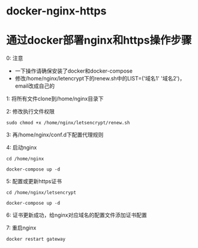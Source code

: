 # docker-nginx-https
# 通过docker部署nginx和https操作步骤

0: 注意
* 一下操作请确保安装了docker和docker-compose
* 修改/home/nginx/letencrypt下的renew.sh中的LIST=('域名1' '域名2')，email改成自己的

1: 将所有文件clone到/home/nginx目录下

2: 修改执行文件权限
```shell
sudo chmod +x /home/nginx/letsencrypt/renew.sh
```

3: 再/home/nginx/conf.d下配置代理规则

4: 启动nginx
```
cd /home/nginx
```
```
docker-compose up -d
```

5: 配置或更新https证书
```
cd /home/nginx/letsencrypt
```
```
docker-compose up -d
```

6: 证书更新成功，给nginx对应域名的配置文件添加证书配置

7: 重启nginx
```
docker restart gateway
```